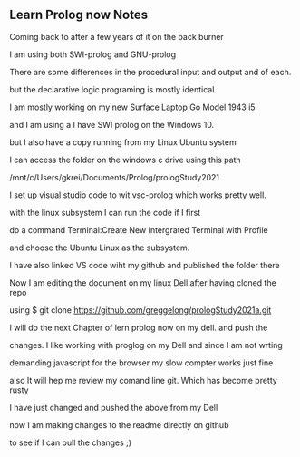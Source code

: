 ## Learn Prolog now Notes

Coming back to after a few years of it on the back burner

I am using both SWI-prolog and GNU-prolog

There are some differences in the procedural input and output and  of each.

but the declarative logic programing is mostly identical.

I am mostly working on my new Surface Laptop Go Model 1943 i5

and I am using a I have SWI prolog on the Windows 10.

but I also have a copy running from my Linux Ubuntu system

I can access the folder on the windows c drive using this path

/mnt/c/Users/gkrei/Documents/Prolog/prologStudy2021

I set up visual studio code to wit vsc-prolog which works pretty well.

with the linux subsystem I can run the code if I first

do a command Terminal:Create New Intergrated Terminal with Profile

and choose the Ubuntu Linux as the subsystem.




I have also linked VS code  wiht my github and published the folder there

Now I am editing the document on my linux Dell after having cloned the repo

using $ git clone https://github.com/greggelong/prologStudy2021a.git

I will do the next Chapter of lern prolog now on my dell. and push the 

changes. I like working with proglog on my Dell and since I am not wrting 

demanding javascript for the browser my slow compter works just fine

also It will hep me review my comand line git. Which has become pretty rusty


I have just changed and pushed the above from my Dell 

now I am making changes to the readme directly on github 

to see if I can pull the changes ;)



